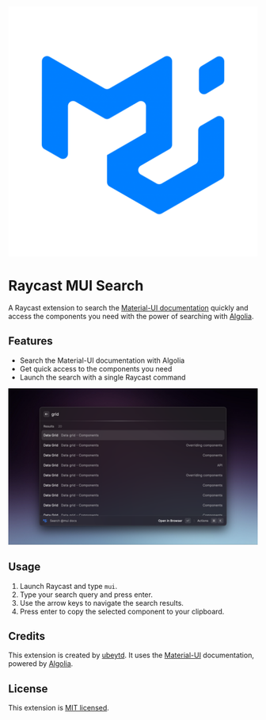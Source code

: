 ![Material-UI Logo](assets/mui-icon.png)

# Raycast MUI Search

A Raycast extension to search the [Material-UI documentation](https://mui.com/) quickly and access the components you need with the power of searching with [Algolia](https://www.algolia.com/).

## Features

- Search the Material-UI documentation with Algolia
- Get quick access to the components you need
- Launch the search with a single Raycast command

![Metadata-Demo](metadata/mui-1.png)


## Usage

1. Launch Raycast and type `mui`.
2. Type your search query and press enter.
3. Use the arrow keys to navigate the search results.
4. Press enter to copy the selected component to your clipboard.

## Credits

This extension is created by [ubeytd](https://github.com/ubeytd).
It uses the [Material-UI](https://mui.com/) documentation, powered by [Algolia](https://www.algolia.com/).

## License

This extension is [MIT licensed](LICENSE).
